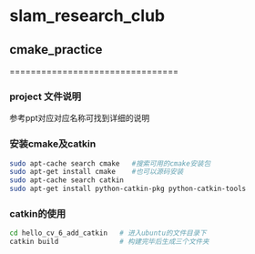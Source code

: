 # slam_research_club
## cmake_practice
================================
### project 文件说明
参考ppt对应对应名称可找到详细的说明
### 安装cmake及catkin
```bash
sudo apt-cache search cmake   #搜索可用的cmake安装包  
sudo apt-get install cmake    #也可以源码安装  
sudo apt-cache search catkin  
sudo apt-get install python-catkin-pkg python-catkin-tools  
```
### catkin的使用
```bash
cd hello_cv_6_add_catkin   # 进入ubuntu的文件目录下
catkin build               # 构建完毕后生成三个文件夹
```

